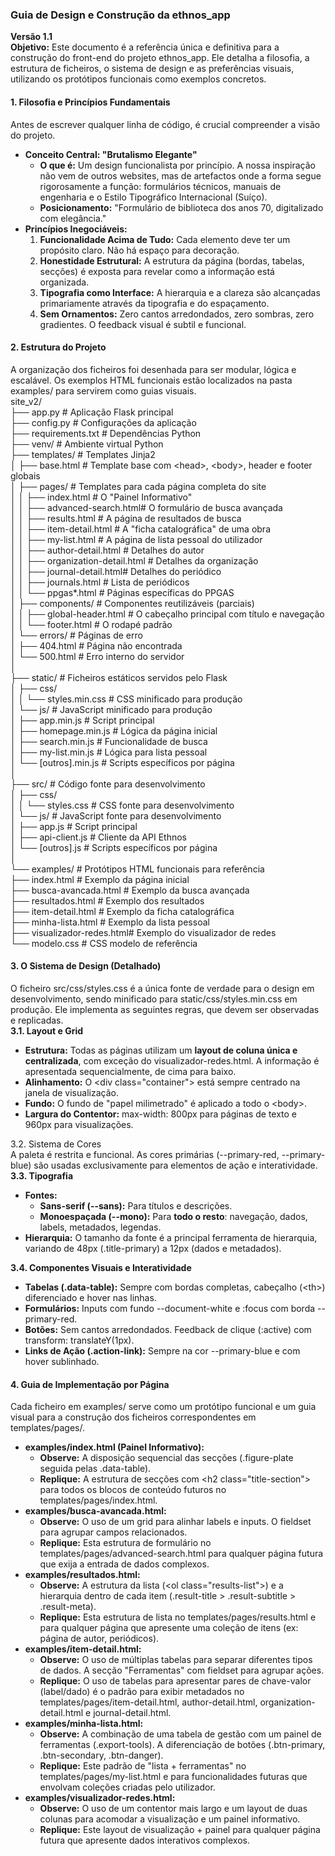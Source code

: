 ### **Guia de Design e Construção da ethnos_app**

**Versão 1.1**  
**Objetivo:** Este documento é a referência única e definitiva para a construção do front-end do projeto ethnos_app. Ele detalha a filosofia, a estrutura de ficheiros, o sistema de design e as preferências visuais, utilizando os protótipos funcionais como exemplos concretos.

#### **1\. Filosofia e Princípios Fundamentais**

Antes de escrever qualquer linha de código, é crucial compreender a visão do projeto.

* **Conceito Central: "Brutalismo Elegante"**  
  * **O que é:** Um design funcionalista por princípio. A nossa inspiração não vem de outros websites, mas de artefactos onde a forma segue rigorosamente a função: formulários técnicos, manuais de engenharia e o Estilo Tipográfico Internacional (Suíço).  
  * **Posicionamento:** "Formulário de biblioteca dos anos 70, digitalizado com elegância."  
* **Princípios Inegociáveis:**  
  1. **Funcionalidade Acima de Tudo:** Cada elemento deve ter um propósito claro. Não há espaço para decoração.  
  2. **Honestidade Estrutural:** A estrutura da página (bordas, tabelas, secções) é exposta para revelar como a informação está organizada.  
  3. **Tipografia como Interface:** A hierarquia e a clareza são alcançadas primariamente através da tipografia e do espaçamento.  
  4. **Sem Ornamentos:** Zero cantos arredondados, zero sombras, zero gradientes. O feedback visual é subtil e funcional.

#### **2\. Estrutura do Projeto**

A organização dos ficheiros foi desenhada para ser modular, lógica e escalável. Os exemplos HTML funcionais estão localizados na pasta examples/ para servirem como guias visuais.  
site_v2/  
├── app.py                     \# Aplicação Flask principal  
├── config.py                  \# Configurações da aplicação  
├── requirements.txt           \# Dependências Python  
├── venv/                      \# Ambiente virtual Python  
├── templates/                 \# Templates Jinja2  
│   ├── base.html              \# Template base com \<head\>, \<body\>, header e footer globais  
│   ├── pages/                 \# Templates para cada página completa do site  
│   │   ├── index.html         \# O "Painel Informativo"  
│   │   ├── advanced-search.html\# O formulário de busca avançada  
│   │   ├── results.html       \# A página de resultados de busca  
│   │   ├── item-detail.html   \# A "ficha catalográfica" de uma obra  
│   │   ├── my-list.html       \# A página de lista pessoal do utilizador  
│   │   ├── author-detail.html \# Detalhes do autor  
│   │   ├── organization-detail.html \# Detalhes da organização  
│   │   ├── journal-detail.html\# Detalhes do periódico  
│   │   ├── journals.html      \# Lista de periódicos  
│   │   └── ppgas*.html        \# Páginas específicas do PPGAS  
│   ├── components/            \# Componentes reutilizáveis (parciais)  
│   │   ├── global-header.html \# O cabeçalho principal com título e navegação  
│   │   └── footer.html        \# O rodapé padrão  
│   └── errors/                \# Páginas de erro  
│       ├── 404.html           \# Página não encontrada  
│       └── 500.html           \# Erro interno do servidor  
│  
├── static/                    \# Ficheiros estáticos servidos pelo Flask  
│   ├── css/  
│   │   └── styles.min.css     \# CSS minificado para produção  
│   └── js/                    \# JavaScript minificado para produção  
│       ├── app.min.js         \# Script principal  
│       ├── homepage.min.js    \# Lógica da página inicial  
│       ├── search.min.js      \# Funcionalidade de busca  
│       ├── my-list.min.js     \# Lógica para lista pessoal  
│       └── [outros].min.js    \# Scripts específicos por página  
│  
├── src/                       \# Código fonte para desenvolvimento  
│   ├── css/  
│   │   └── styles.css         \# CSS fonte para desenvolvimento  
│   └── js/                    \# JavaScript fonte para desenvolvimento  
│       ├── app.js             \# Script principal  
│       ├── api-client.js      \# Cliente da API Ethnos  
│       └── [outros].js        \# Scripts específicos por página  
│  
└── examples/                  \# Protótipos HTML funcionais para referência  
    ├── index.html             \# Exemplo da página inicial  
    ├── busca-avancada.html    \# Exemplo da busca avançada  
    ├── resultados.html        \# Exemplo dos resultados  
    ├── item-detail.html       \# Exemplo da ficha catalográfica  
    ├── minha-lista.html       \# Exemplo da lista pessoal  
    ├── visualizador-redes.html\# Exemplo do visualizador de redes  
    └── modelo.css             \# CSS modelo de referência

#### **3\. O Sistema de Design (Detalhado)**

O ficheiro src/css/styles.css é a única fonte de verdade para o design em desenvolvimento, sendo minificado para static/css/styles.min.css em produção. Ele implementa as seguintes regras, que devem ser observadas e replicadas.  
**3.1. Layout e Grid**

* **Estrutura:** Todas as páginas utilizam um **layout de coluna única e centralizada**, com exceção do visualizador-redes.html. A informação é apresentada sequencialmente, de cima para baixo.  
* **Alinhamento:** O \<div class="container"\> está sempre centrado na janela de visualização.  
* **Fundo:** O fundo de "papel milimetrado" é aplicado a todo o \<body\>.  
* **Largura do Contentor:** max-width: 800px para páginas de texto e 960px para visualizações.

3.2. Sistema de Cores  
A paleta é restrita e funcional. As cores primárias (--primary-red, \--primary-blue) são usadas exclusivamente para elementos de ação e interatividade.  
**3.3. Tipografia**

* **Fontes:**  
  * **Sans-serif (--sans):** Para títulos e descrições.  
  * **Monoespaçada (--mono):** Para **todo o resto**: navegação, dados, labels, metadados, legendas.  
* **Hierarquia:** O tamanho da fonte é a principal ferramenta de hierarquia, variando de 48px (.title-primary) a 12px (dados e metadados).

**3.4. Componentes Visuais e Interatividade**

* **Tabelas (.data-table):** Sempre com bordas completas, cabeçalho (\<th\>) diferenciado e hover nas linhas.  
* **Formulários:** Inputs com fundo \--document-white e :focus com borda \--primary-red.  
* **Botões:** Sem cantos arredondados. Feedback de clique (:active) com transform: translateY(1px).  
* **Links de Ação (.action-link):** Sempre na cor \--primary-blue e com hover sublinhado.

#### **4\. Guia de Implementação por Página**

Cada ficheiro em examples/ serve como um protótipo funcional e um guia visual para a construção dos ficheiros correspondentes em templates/pages/.

* **examples/index.html (Painel Informativo):**  
  * **Observe:** A disposição sequencial das secções (.figure-plate seguida pelas .data-table).  
  * **Replique:** A estrutura de secções com \<h2 class="title-section"\> para todos os blocos de conteúdo futuros no templates/pages/index.html.  
* **examples/busca-avancada.html:**  
  * **Observe:** O uso de um grid para alinhar labels e inputs. O fieldset para agrupar campos relacionados.  
  * **Replique:** Esta estrutura de formulário no templates/pages/advanced-search.html para qualquer página futura que exija a entrada de dados complexos.  
* **examples/resultados.html:**  
  * **Observe:** A estrutura da lista (\<ol class="results-list"\>) e a hierarquia dentro de cada item (.result-title \> .result-subtitle \> .result-meta).  
  * **Replique:** Esta estrutura de lista no templates/pages/results.html e para qualquer página que apresente uma coleção de itens (ex: página de autor, periódicos).  
* **examples/item-detail.html:**  
  * **Observe:** O uso de múltiplas tabelas para separar diferentes tipos de dados. A secção "Ferramentas" com fieldset para agrupar ações.  
  * **Replique:** O uso de tabelas para apresentar pares de chave-valor (label/dado) é o padrão para exibir metadados no templates/pages/item-detail.html, author-detail.html, organization-detail.html e journal-detail.html.  
* **examples/minha-lista.html:**  
  * **Observe:** A combinação de uma tabela de gestão com um painel de ferramentas (.export-tools). A diferenciação de botões (.btn-primary, .btn-secondary, .btn-danger).  
  * **Replique:** Este padrão de "lista \+ ferramentas" no templates/pages/my-list.html e para funcionalidades futuras que envolvam coleções criadas pelo utilizador.  
* **examples/visualizador-redes.html:**  
  * **Observe:** O uso de um contentor mais largo e um layout de duas colunas para acomodar a visualização e um painel informativo.  
  * **Replique:** Este layout de visualização \+ painel para qualquer página futura que apresente dados interativos complexos.
